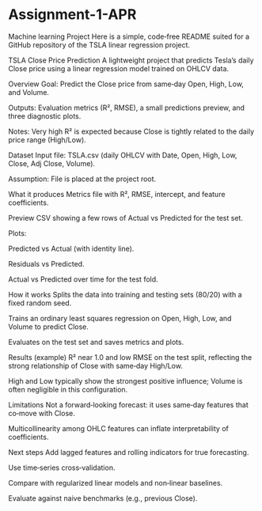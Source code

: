 # Assignment-1-APR
Machine learning Project
Here is a simple, code‑free README suited for a GitHub repository of the TSLA linear regression project.

TSLA Close Price Prediction
A lightweight project that predicts Tesla’s daily Close price using a linear regression model trained on OHLCV data.

Overview
Goal: Predict the Close price from same‑day Open, High, Low, and Volume.

Outputs: Evaluation metrics (R², RMSE), a small predictions preview, and three diagnostic plots.

Notes: Very high R² is expected because Close is tightly related to the daily price range (High/Low).

Dataset
Input file: TSLA.csv (daily OHLCV with Date, Open, High, Low, Close, Adj Close, Volume).

Assumption: File is placed at the project root.

What it produces
Metrics file with R², RMSE, intercept, and feature coefficients.

Preview CSV showing a few rows of Actual vs Predicted for the test set.

Plots:

Predicted vs Actual (with identity line).

Residuals vs Predicted.

Actual vs Predicted over time for the test fold.

How it works
Splits the data into training and testing sets (80/20) with a fixed random seed.

Trains an ordinary least squares regression on Open, High, Low, and Volume to predict Close.

Evaluates on the test set and saves metrics and plots.

Results (example)
R² near 1.0 and low RMSE on the test split, reflecting the strong relationship of Close with same‑day High/Low.

High and Low typically show the strongest positive influence; Volume is often negligible in this configuration.

Limitations
Not a forward‑looking forecast: it uses same‑day features that co‑move with Close.

Multicollinearity among OHLC features can inflate interpretability of coefficients.

Next steps
Add lagged features and rolling indicators for true forecasting.

Use time‑series cross‑validation.

Compare with regularized linear models and non‑linear baselines.

Evaluate against naive benchmarks (e.g., previous Close).
